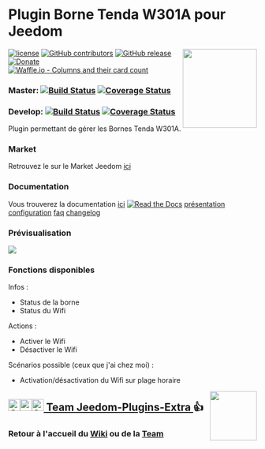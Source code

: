 # Plugin Borne Tenda W301A pour Jeedom

<img src="https://github.com/NextDom/plugin-bornetenda/blob/master/plugin_info/bornetenda_icon.png" align="right" height="160" width="150">

[![license](https://img.shields.io/github/license/NextDom/plugin-bornetenda.svg)](./LICENSE) [![GitHub contributors](https://img.shields.io/github/contributors/NextDom/plugin-bornetenda.svg)](../../graphs/contributors) [![GitHub release](https://img.shields.io/github/release/NextDom/plugin-bornetenda.svg)](../../releases) [![Donate](https://img.shields.io/badge/Donate-PayPal-green.svg)](https://www.paypal.me/TGUENNEGUEZ/) [![Waffle.io - Columns and their card count](https://badge.waffle.io/NextDom/plugin-bornetenda.svg?columns=all)](https://waffle.io/NextDom/plugin-bornetenda)

### Master: [![Build Status](https://travis-ci.org/NextDom/plugin-bornetenda.svg?branch=master)](https://travis-ci.org/NextDom/plugin-bornetenda)  [![Coverage Status](https://coveralls.io/repos/github/NextDom/plugin-bornetenda/badge.svg?branch=master)](https://coveralls.io/github/NextDom/plugin-bornetenda?branch=master)

### Develop: [![Build Status](https://travis-ci.org/NextDom/plugin-bornetenda.svg?branch=develop)](https://travis-ci.org/NextDom/plugin-bornetenda)  [![Coverage Status](https://coveralls.io/repos/github/NextDom/plugin-bornetenda/badge.svg?branch=develop)](https://coveralls.io/github/NextDom/plugin-bornetenda?branch=develop)

Plugin permettant de gérer les Bornes Tenda W301A.

### Market

Retrouvez le sur le Market Jeedom [ici](https://www.jeedom.com/market/index.php?v=d&p=market&type=plugin&name=bornetenda)

### Documentation

Vous trouverez la documentation [ici](https://github.com/Jeedom-Plugins-Extra/plugin-bornetenda/blob/master/docs/fr_FR/index.md)
[![Read the Docs](https://img.shields.io/readthedocs/pip.svg)](docs/fr_FR/presentation.md)
[présentation](docs/fr_FR/presentation.md) [configuration](docs/fr_FR/configuration.md) [faq](docs/fr_FR/faq.md) [changelog](docs/fr_FR/changelog.md)

### Prévisualisation

<img src="https://github.com/NextDom/plugin-bornetenda/blob/master/docs/images/bornetenda_screenshot1.jpg" align="center">

### Fonctions disponibles

Infos :
* Status de la borne
* Status du Wifi

Actions :
* Activer le Wifi
* Désactiver le Wifi

Scénarios possible (ceux que j'ai chez moi) :
* Activation/désactivation du Wifi sur plage horaire

<img src="https://github.com/Jeedom-Plugins-Extra/Jeedom-Plugins-Extra/blob/master/images/Jeedom-Plugins-Extra.png" align="right" height="100" width="95">

## <a href="https://creativecommons.org/licenses/by-sa/4.0/"><img alt="CC" src="https://creativecommons.org/images/deed/cc_blue_x2.png" height="24px" width="24px"><img alt="attribution" src="https://creativecommons.org/images/deed/attribution_icon_blue_x2.png" height="24px" width="24px"><img alt="SA" src="https://creativecommons.org/images/deed/sa_blue_x2.png" height="24px" width="24px"> Team Jeedom-Plugins-Extra </a> 👍
### Retour à l'accueil du [Wiki](https://github.com/Jeedom-Plugins-Extra/Jeedom-Plugins-Extra/wiki) ou de la [Team](https://github.com/Jeedom-Plugins-Extra)

